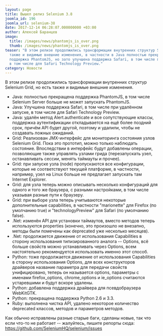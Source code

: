 ```yaml
---
layout: page
title: Вышел релиз Selenium 3.8
joomla_id: 196
joomla_url: selenium-38
date: 2017-12-14 06:28:07.000000000 +03:00
author: Алексей Баранцев
image:
  title: /images/news/phantomjs_is_over.png
  thumb: /images/news/phantomjs_is_over.png
teaser: "В этом релизе продолжились трансформации внутренних структур Selenium Grid, но есть
  также и видимые внешние изменения, в частности в Java полностью прекращена
  поддержка PhantomJS, но зато улучшена поддержка Safari, в том числе при удалённом запуске,
  в том числе для Safari Technology Preview."
category: Новости
---
```

<p>В этом релизе продолжились трансформации внутренних структур Selenium Grid, но есть также и видимые внешние изменения.</p>
<ul>
<li>Java: полностью прекращена поддержка PhantomJS, в том числе Selenium Server больше не может запускать PhantomJS.</li>
<li>Java: Улучшена поддержка Safari, в том числе при удалённом запуске, в том числе для Safari Technology Preview.</li>
<li>Java: удалён метод Alert.authenticate и все сопутствующие классы, поддержка аутентификации откладывается на ещё более поздний срок, причём API будет другой, поэтому и удалили, чтобы не создавать ложных ожиданий.</li>
<li>Grid: Реализован JMX-интерфейс для мониторинга состояния узлов Selenium Grid. Пока это прототип, можно только наблюдать состояние. Впоследствии в интерфейс будут добавлены операции, позволяющие также управлять узлами грида (перезапускать узел, останавливать сессии, менять таймауты и прочее).</li>
<li>Grid: при запуске узла (node) пропускаются все конфигурации, которые не соответствуют текущей платформе, в частности, например, узел на Linux больше не предлагает запускать там Internet Explorer.</li>
<li>Grid: для узла теперь можно описывать несколько конфигураций для одного и того же браузера, с разными настройками, в том числе указывая разные пути к браузеру.</li>
<li>Grid: при выборе узла теперь учитываются некоторые дополнительные capabilities, в частности "marionette" для Firefox (по умолчанию true) и "technologyPreview" для Safari (по умолчанию false).</li>
<li>.Net: изменён API для установки таймаутов, вместо методов теперь используются properties (конечно, это произошло не внезапно, методы были помечены как deprecated уже несколько месяцев).</li>
<li>.Net: продолжается движение от использования Capabilities в сторону использования типизированного аналога -- Options, всё больше свойств можно устанавливать через Options, всем настоятельно рекомендуется использовать именно этот способ.</li>
<li>Python: тоже продолжается движение от использования Capabilities в сторону использования Options, для всех конструкторов драйверов название параметра для передачи свойств унифицировано, теперь он называется options, параметры с именами firefox_options, chrome_options и ie_options считаются устаревшими и будут вскоре удалены.</li>
<li>Python: добавлена поддержка драйвера для псевдобраузера WebKitGTK.</li>
<li>Python: прекращена поддержка Python 2.6 и 3.3.</li>
<li>Ruby: выполнена чистка API, удалено некоторое количество deprecated классов, методов и параметров методов.</li>
</ul>
<p>Как обычно исправлены разные старые баги, сделаны новые, так что если что-то не работает -- жалуйтесь, пишите репорты сюда: <a href="https://github.com/SeleniumHQ/selenium/issues" rel="alternate">https://github.com/SeleniumHQ/selenium/issues</a></p>
<div id="selenium-highlight"> </div>
